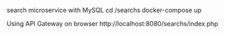 search microservice with MySQL
cd /searchs
docker-compose up

Using API Gateway on browser
http://localhost:8080/searchs/index.php